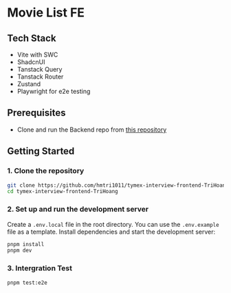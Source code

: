 # Movie List FE

## Tech Stack

- Vite with SWC
- ShadcnUI
- Tanstack Query
- Tanstack Router
- Zustand
- Playwright for e2e testing

## Prerequisites

- Clone and run the Backend repo from [this repository](https://github.com/hmtri1011/tymex-movie-system.git)

## Getting Started

### 1. Clone the repository

```bash
git clone https://github.com/hmtri1011/tymex-interview-frontend-TriHoang.git
cd tymex-interview-frontend-TriHoang
```

### 2. Set up and run the development server

Create a `.env.local` file in the root directory. You can use the `.env.example` file as a template.
Install dependencies and start the development server:

```bash
pnpm install
pnpm dev
```

### 3. Intergration Test

```bash
pnpm test:e2e
```
